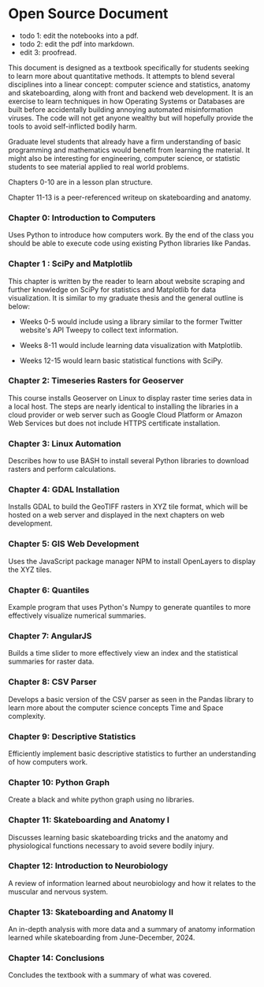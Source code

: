 # Open Source Document

- todo 1: edit the notebooks into a pdf.
- todo 2: edit the pdf into markdown.
- edit 3: proofread.

This document is designed as a textbook specifically for students seeking to learn more about quantitative methods. It attempts to blend several disciplines into a linear concept: computer science and statistics, anatomy and skateboarding, along with front and backend web development. It is an exercise to learn techniques in how Operating Systems or Databases are built before accidentally building annoying automated misinformation viruses. The code will not get anyone wealthy but will hopefully provide the tools to avoid self-inflicted bodily harm.

Graduate level students that already have a firm understanding of basic programming and mathematics would benefit from learning the material. It might also be interesting for engineering, computer science, or statistic students to see material applied to real world problems.

Chapters 0-10 are in a lesson plan structure.

Chapter 11-13 is a peer-referenced writeup on skateboarding and anatomy.

### Chapter 0: Introduction to Computers
Uses Python to introduce how computers work. By the end of the class you should be able to execute code using existing Python libraries like Pandas.

### Chapter 1 : SciPy and Matplotlib
This chapter is written by the reader to learn about website scraping and further knowledge on SciPy for statistics and Matplotlib for data visualization. It is similar to my graduate thesis and the general outline is below:

- Weeks 0-5 would include using a library similar to the former Twitter website's API Tweepy to collect text information.

- Weeks 8-11 would include learning data visualization with Matplotlib.

- Weeks 12-15 would learn basic statistical functions with SciPy.

### Chapter 2: Timeseries Rasters for Geoserver
This course installs Geoserver on Linux to display raster time series data in a local host. The steps are nearly identical to installing the libraries in a cloud provider or web server such as Google Cloud Platform or Amazon Web Services but does not include HTTPS certificate installation.

### Chapter 3: Linux Automation
Describes how to use BASH to install several Python libraries to download rasters and perform calculations.

### Chapter 4: GDAL Installation
Installs GDAL to build the GeoTIFF rasters in XYZ tile format, which will be hosted on a web server and displayed in the next chapters on web development.

### Chapter 5: GIS Web Development
Uses the JavaScript package manager NPM to install OpenLayers to display the XYZ tiles.

### Chapter 6: Quantiles
Example program that uses Python's Numpy to generate quantiles to more effectively visualize numerical summaries.

### Chapter 7: AngularJS
Builds a time slider to more effectively view an index and the statistical summaries for raster data.

### Chapter 8: CSV Parser
Develops a basic version of the CSV parser as seen in the Pandas library to learn more about the computer science concepts Time and Space complexity.

### Chapter 9: Descriptive Statistics
Efficiently implement basic descriptive statistics to further an understanding of how computers work.

### Chapter 10: Python Graph
Create a black and white python graph using no libraries.

### Chapter 11: Skateboarding and Anatomy I
Discusses learning basic skateboarding tricks and the anatomy and physiological functions necessary to avoid severe bodily injury.

### Chapter 12: Introduction to Neurobiology
A review of information learned about neurobiology and how it relates to the muscular and nervous system.

### Chapter 13: Skateboarding and Anatomy II
An in-depth analysis with more data and a summary of anatomy information learned while skateboarding from June-December, 2024.

### Chapter 14: Conclusions
Concludes the textbook with a summary of what was covered.
